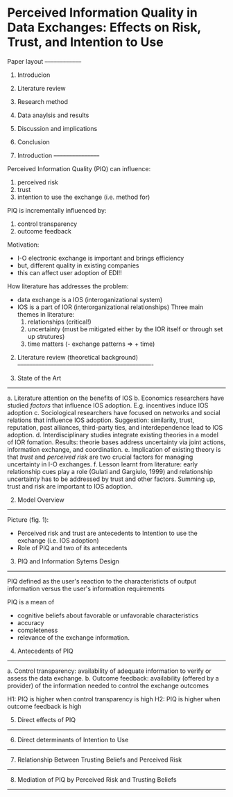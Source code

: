 Perceived Information Quality in Data Exchanges: Effects on Risk, Trust, and Intention to Use
=============================================

Paper layout
––––––––––––

1. Introducion
2. Literature review
3. Research method
4. Data anaylsis and results
5. Discussion and implications
6. Conclusion


1. Introduction
–––––––––––––––

Perceived Information Quality (PIQ) can influence:
   1. perceived risk
   2. trust
   3. intention to use the exchange (i.e. method for)

PIQ is incrementally influenced by:
   1. control transparency
   2. outcome feedback

Motivation:
- I-O electronic exchange is important and brings efficiency
- but, different quality in existing companies
- this can affect user adoption of EDI!!

How literature has addresses the problem:
   - data exchange is a IOS (interoganizational system)
   - IOS is a part of IOR (interorganizational relationships)
   Three main themes in literature:
      1. relationships (critical!)
      2. uncertainty (must be mitigated either by the IOR itself or through set up strutures)
      3. time matters (- exchange patterns => + time)


2. Literature review (theoretical background) 
––––––––––––––––––––––––––––––––––––––––––––-

 1. State of the Art
 -------------------

   a. Literature attention on the benefits of IOS
   b. Economics researchers have studied *factors* that influence IOS adoption. E.g. incentives induce IOS adoption
   c. Sociological researchers have focused on networks and social relations that influence IOS adoption. Suggestion: similarity, trust, reputation, past alliances, third-party ties, and interdependence lead to IOS adoption.
   d. Interdisciplinary studies integrate existing theories in a model of IOR fomation. Results: theorie bases address uncertainty via joint actions, information exchange, and coordination.
   e. Implication of existing theory is that *trust* and *perceived risk* are two crucial factors for managing uncertainty in I-O exchanges.
   f. Lesson learnt from literature: early relationship cues play a role (Gulati and Gargiulo, 1999) and relationship uncertainty has to be addressed by trust and other factors. Summing up, trust and risk are important to IOS adoption.

 2. Model Overview
 -----------------

 Picture (fig. 1):
 - Perceived risk and trust are antecedents to Intention to use the exchange (i.e. IOS adoption)
 - Role of PIQ and two of its antecedents

 3. PIQ and Information Sytems Design
 ------------------------------------

 PIQ defined as 
 the user's reaction to the characteristicts of output information versus
 the user's information requirements

 PIQ is a mean of
   - cognitive beliefs about favorable or unfavorable characteristics
   - accuracy
   - completeness
   - relevance
 of the exchange information.


 4. Antecedents of PIQ
 ---------------------
   a. Control transparency:
      availability of adequate information to verify or assess the data exchange.
   b. Outcome feedback:
      availability (offered by a provider) of the information needed to control the exchange outcomes

   H1: PIQ is higher when control transparency is high
   H2: PIQ is higher when outcome feedback is high

 5. Direct effects of PIQ
 ------------------------

 6. Direct determinants of Intention to Use
 ------------------------------------------

 7. Relationship Between Trusting Beliefs and Perceived Risk
 -----------------------------------------------------------

 8. Mediation of PIQ by Perceived Risk and Trusting Beliefs
 ----------------------------------------------------------


